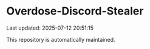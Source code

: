 # Overdose-Discord-Stealer

Last updated: 2025-07-12 20:51:15

This repository is automatically maintained.

